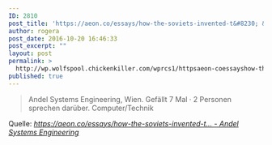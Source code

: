 ```yaml
---
ID: 2810
post_title: 'https://aeon.co/essays/how-the-soviets-invented-t&#8230; &#8211; Andel Systems Engineering'
author: rogera
post_date: 2016-10-20 16:46:33
post_excerpt: ""
layout: post
permalink: >
  http://wp.wolfspool.chickenkiller.com/wprcs1/httpsaeon-coessayshow-the-soviets-invented-t-andel-systems-engineering/
published: true
---
```

<blockquote>Andel Systems Engineering, Wien. Gefällt 7 Mal · 2 Personen sprechen darüber. Computer/Technik</blockquote>
Quelle: <em><a href="https://www.facebook.com/permalink.php?story_fbid=1596144124013894&amp;id=1543606505934323&amp;notif_t=notify_me_page&amp;notif_id=1476890013953203">https://aeon.co/essays/how-the-soviets-invented-t... - Andel Systems Engineering</a></em>